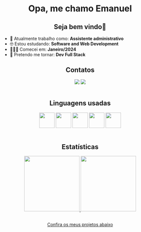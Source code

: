 <h1 align="center">Opa, me chamo Emanuel</h1>
<h2 align="center">Seja bem vindo👋</h2>

- 🏢 Atualmente trabalho como: <strong>Assistente administrativo</strong>
- 🤓 Estou estudando: <strong>Software and Web Development</strong>
- 🏃‍♂️‍➡️ Comecei em: <strong>Janeiro/2024</strong>
- 🚩 Pretendo me tornar: <strong>Dev Full Stack</strong>

<h2 align="center">Contatos</h2>
<div align="center">
  <a href = "mailto:emanueljonatas28@gmail.com"><img loading="lazy" src="https://img.shields.io/badge/Gmail-D14836?style=for-the-badge&logo=gmail&logoColor=white" target="_blank"></a>
  <a href="https://www.linkedin.com/in/emanuel-jonatas-94b025306" target="_blank"><img loading="lazy" src="https://img.shields.io/badge/-LinkedIn-%230077B5?style=for-the-badge&logo=linkedin&logoColor=white" target="_blank"></a>   
</div>
<br>

<div align="center">
  <h2>Linguagens usadas</h2>
  <img src="https://cdn.jsdelivr.net/gh/devicons/devicon@latest/icons/python/python-original.svg" width="50"/>
  <img src="https://cdn.jsdelivr.net/gh/devicons/devicon@latest/icons/html5/html5-plain.svg" width="50"/>
  <img src="https://cdn.jsdelivr.net/gh/devicons/devicon@latest/icons/css3/css3-plain.svg" width="50"/>                 
  <img src="https://cdn.jsdelivr.net/gh/devicons/devicon@latest/icons/javascript/javascript-plain.svg" width="50"/>
  <img src="https://cdn.jsdelivr.net/gh/devicons/devicon@latest/icons/csharp/csharp-plain.svg" width="50"/>
</div>
<br>

<h2 align="center">Estatísticas</h2>
<div align="center">
<a href="https://github.com/EmanuelBatixta">
  <img loading="lazy" height="180em" src="https://github-readme-stats.vercel.app/api/top-langs/?username=EmanuelBatixta&layout=compact&langs_count=7&theme=dracula"/>
  <img loading="lazy" height="180em" src="https://github-readme-stats.vercel.app/api?username=EmanuelBatixta&show_icons=true&theme=dracula&include_all_commits=true&count_private=true"/>
</div>
<br>
<p align="center" color="gray">Confira os meus projetos abaixo<p>
